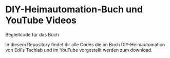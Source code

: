 # DIY-Heimautomation-Buch und YouTube Videos
Begleitcode für das Buch

In diesem Repository findet ihr alle Codes die im Buch DIY-Heimautomation von 
Edi's Techlab und im YouTube vorgestellt werden zum download.
